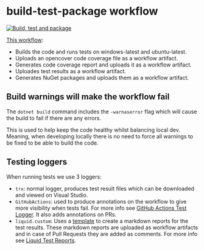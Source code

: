 # build-test-package workflow

[![Build, test and package](https://github.com/edumserrano/dotnet-sdk-extensions/actions/workflows/build-test-package.yml/badge.svg)](https://github.com/edumserrano/dotnet-sdk-extensions/actions/workflows/build-test-package.yml)

[This workflow](/.github/workflows/build-test-package.yml):

- Builds the code and runs tests on windows-latest and ubuntu-latest.
- Uploads an opencover code coverage file as a workflow artifact.
- Generates code coverage report and uploads it as a workflow artifact.
- Uploades test results as a workflow artifact.
- Generates NuGet packages and uploads them as a workflow artifact.

## Build warnings will make the workflow fail

The `dotnet build` command includes the `-warnaserror` flag which will cause the build to fail if there are any errors.

This is used to help keep the code healthy whilst balancing local dev. Meaning, when developing locally there is no need to force all warnings to be fixed to be able to build the code.

## Testing loggers

When running tests we use 3 loggers:

- `trx`: normal logger, produces test result files which can be downloaded and viewed on Visual Studio.
- `GitHubActions`: used to produce annotations on the workflow to give more visibility when tests fail. For more info see [GitHub Actions Test Logger](https://github.com/Tyrrrz/GitHubActionsTestLogger). It also adds annotations on PRs.
- `liquid.custom`: Uses a [template](/tests/liquid-test-logger-template.md) to create a markdown reports for the test results. These markdown reports are uploaded as workflow artifacts and in case of Pull Requests they are added as comments. For more info see [Liquid Test Reports](https://github.com/kurtmkurtm/LiquidTestReports).
